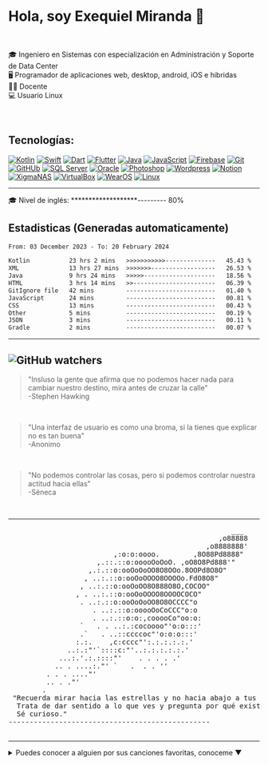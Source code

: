 # Hola, soy Exequiel Miranda 👋

</br>

🎓 Ingeniero en Sistemas con especialización en Administración y Soporte de Data Center </br>
🖥️ Programador de aplicaciones web, desktop, android, iOS e hibridas </br>
🙎🏻 Docente </br>
💻 Usuario Linux
</br>
</br>
</br>

## Tecnologías:

[![Kotlin](https://img.shields.io/badge/Kotlin-009848?style=for-the-badge&logo=kotlin&logoColor=white&labelColor=101010)]()
[![Swift](https://img.shields.io/badge/Swift-FA7343?style=for-the-badge&logo=swift&logoColor=white&labelColor=101010)]()
[![Dart](https://img.shields.io/badge/Dart-0175C2?style=for-the-badge&logo=Dart&logoColor=white&labelColor=101010)]()
[![Flutter](https://img.shields.io/badge/Flutter-02569B?style=for-the-badge&logo=Flutter&logoColor=white&labelColor=101010)]()
[![Java](https://img.shields.io/badge/Java-B32629?style=for-the-badge&logo=ImageJ&logoColor=white&labelColor=101010)]()
[![JavaScript](https://img.shields.io/badge/JavaScript-F7DF1E?style=for-the-badge&logo=javascript&logoColor=white&labelColor=101010)]()
[![Firebase](https://img.shields.io/badge/Firebase-FFCA28?style=for-the-badge&logo=firebase&logoColor=white&labelColor=101010)]()
[![Git](https://img.shields.io/badge/Git-F05032?style=for-the-badge&logo=Git&logoColor=white&labelColor=101010)]()
[![GitHUb](https://img.shields.io/badge/GitHUb-FC6D26?style=for-the-badge&logo=GitHUb&logoColor=white&labelColor=101010)]()
[![SQL Server](https://img.shields.io/badge/SQLServer-CC2927?style=for-the-badge&logo=MicrosoftSQLServer&logoColor=white&labelColor=101010)]()
[![Oracle](https://img.shields.io/badge/Oracle-F80000?style=for-the-badge&logo=Oracle&logoColor=white&labelColor=101010)]()
[![Photoshop](https://img.shields.io/badge/Photoshop-31A8FF?style=for-the-badge&logo=AdobePhotoshop&logoColor=white&labelColor=101010)]()
[![Wordpress](https://img.shields.io/badge/WordPress-21759B?style=for-the-badge&logo=WordPress&logoColor=white&labelColor=101010)]()
[![Notion](https://img.shields.io/badge/Notion-181A1D?style=for-the-badge&logo=Notion&logoColor=white&labelColor=101010)]()
[![XigmaNAS](https://img.shields.io/badge/XigmaNAS-1A285F?style=for-the-badge&logo=semanticrelease&logoColor=white&labelColor=101010)]()
[![VirtualBox](https://img.shields.io/badge/VirtualBox-183A61?style=for-the-badge&logo=virtualBox&logoColor=white&labelColor=101010)]()
[![WearOS](https://img.shields.io/badge/Wear_OS-009688?style=for-the-badge&logo=WearOS&logoColor=white&labelColor=101010)]()
[![Linux](https://img.shields.io/badge/Linux-FCC624?style=for-the-badge&logo=Linux&logoColor=white&labelColor=101010)]()

---
🎓 Nivel de inglés: *******************--------- 80%


## Estadisticas (Generadas automaticamente)                                                                                           
<!--START_SECTION:waka-->

```txt
From: 03 December 2023 - To: 20 February 2024

Kotlin           23 hrs 2 mins   >>>>>>>>>>>--------------   45.43 %
XML              13 hrs 27 mins  >>>>>>>------------------   26.53 %
Java             9 hrs 24 mins   >>>>>--------------------   18.56 %
HTML             3 hrs 14 mins   >>-----------------------   06.39 %
GitIgnore file   42 mins         -------------------------   01.40 %
JavaScript       24 mins         -------------------------   00.81 %
CSS              13 mins         -------------------------   00.43 %
Other            5 mins          -------------------------   00.19 %
JSON             3 mins          -------------------------   00.11 %
Gradle           2 mins          -------------------------   00.07 %
```

<!--END_SECTION:waka-->     

---
![GitHub watchers](https://img.shields.io/github/watchers/exequiel-miranda/exequiel-miranda)
---
> "Insluso la gente que afirma que no podemos hacer nada para cambiar nuestro destino, mira antes de cruzar la calle" </br>
-Stephen Hawking </br>
</br>

> "Una interfaz de usuario es como una broma, si la tienes que explicar no es tan buena" </br>
-Anonimo </br>
</br>

> "No podemos controlar las cosas, pero si podemos controlar nuestra actitud hacia ellas"  </br>
-Séneca </br>
 </br>

---                                                                                                   
<pre>
                                                     ___
                                                  ,o88888
                                               ,o8888888'
                         ,:o:o:oooo.        ,8O88Pd8888"
                     ,.::.::o:ooooOoOoO. ,oO8O8Pd888'"
                   ,.:.::o:ooOoOoOO8O8OOo.8OOPd8O8O"
                  , ..:.::o:ooOoOOOO8OOOOo.FdO8O8"
                 , ..:.::o:ooOoOO8O888O8O,COCOO"
                , . ..:.::o:ooOoOOOO8OOOOCOCO"
                 . ..:.::o:ooOoOoOO8O8OCCCC"o
                    . ..:.::o:ooooOoCoCCC"o:o
                    . ..:.::o:o:,cooooCo"oo:o:
                 `   . . ..:.:cocoooo"'o:o:::'
                 .`   . ..::ccccoc"'o:o:o:::'
                :.:.    ,c:cccc"':.:.:.:.:.'
              ..:.:"'`::::c:"'..:.:.:.:.:.'
            ...:.'.:.::::"'    . . . . .'
           .. . ....:."' `   .  . . ''
         . . . ...."'
         .. . ."'                  
        .
 "Recuerda mirar hacia las estrellas y no hacia abajo a tus pies. 
  Trata de dar sentido a lo que ves y pregunta por qué existe el universo. 
  Sé curioso."
------------------------------------------------
                                           
</pre>

---
<details>
  <summary>Puedes conocer a alguien por sus canciones favoritas, conoceme ▼ </summary>
 </br>
The Chainsmokers & Coldplay - Something Just Like This </br>
Tai Verdes - last day on earth</br>
La La Love You & Samuraï - El principio de algo</br>
Cheat Codes - Feels Great</br>
The Chainsmokers - Don't Let Me Down (Illenium Remix)</br>
DUKI - Malbec</br>
Aerosmith - Crazy</br>
The Chainsmokers & Coldplay - Something Just Like This (BOXINBOX & Lionsize & Vyel Cover Remix)</br>
La M.O.D.A - 1932</br>
Axwell /\ Ingrosso - More Than You Know</br>
Bruno Mars - Locked Out Of Heaven</br>
Icona Pop - All Night</br>
Rayden - La mujer cactus y el hombre globo</br>
Twenty one pilots - Tear in my heart</br>
Payphone - Maroon 5 ft. Wiz Khalifa</br>
Gym Class Heroes - Stereo Hearts</br>
Lérica, La La Love You - La Teoría</br>
Leiva - No Te Preocupes por Mi</br>
Taburete - Aviones sin fuel</br>
Leiva - A ti te ocurre algo</br>
Vetusta morla - Copenhague</br>
Lágrimas de sangre - voy a celebrarlo</br>
Dorian - Cualquier otra parte</br>
</details>
